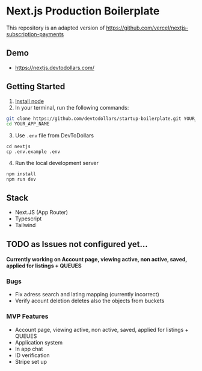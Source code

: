 # Next.js Production Boilerplate

This repository is an adapted version of https://github.com/vercel/nextjs-subscription-payments 

## Demo

- https://nextjs.devtodollars.com/

## Getting Started

1. [Install node](https://nodejs.org/en/download)
2. In your terminal, run the following commands:

```bash
git clone https://github.com/devtodollars/startup-boilerplate.git YOUR_APP_NAME
cd YOUR_APP_NAME
```
3. Use `.env` file from DevToDollars
```
cd nextjs
cp .env.example .env
```
4. Run the local development server
```
npm install
npm run dev
```

## Stack

- Next.JS (App Router)
- Typescript
- Tailwind


## TODO as Issues not configured yet...

#### Currently working on  Account page, viewing active, non active, saved, applied for listings + QUEUES

### Bugs
* Fix adress search and latlng mapping (currently incorrect)
* Verify acount deletion deletes also the objects from buckets


### MVP Features
* Account page, viewing active, non active, saved, applied for listings + QUEUES
* Application system
* In app chat
* ID verification
* Stripe set up 



